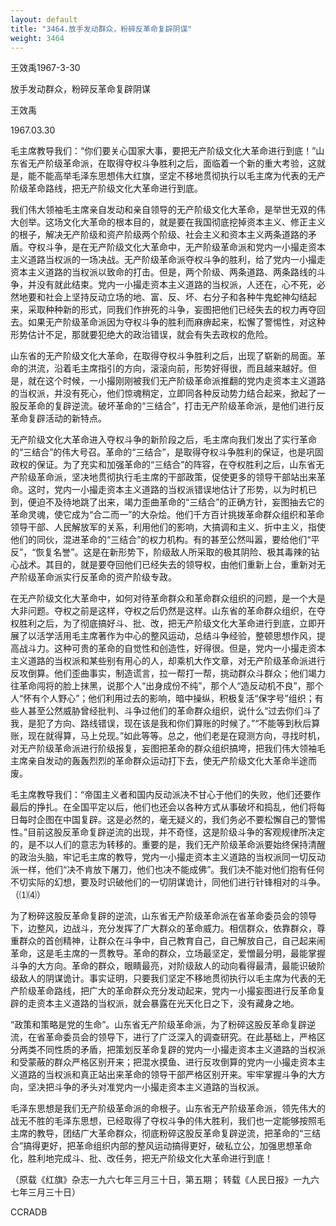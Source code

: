 ```yaml
---
layout: default
title: "3464.放手发动群众，粉碎反革命复辟阴谋"
weight: 3464
---
```


王效禹1967-3-30

放手发动群众，粉碎反革命复辟阴谋

王效禹

1967.03.30

毛主席教导我们：“你们要关心国家大事，要把无产阶级文化大革命进行到底！”山东省无产阶级革命派，在取得夺权斗争胜利之后，面临着一个新的重大考验，这就是，能不能高举毛泽东思想伟大红旗，坚定不移地贯彻执行以毛主席为代表的无产阶级革命路线，把无产阶级文化大革命进行到底。

我们伟大领袖毛主席亲自发动和亲自领导的无产阶级文化大革命，是举世无双的伟大创举。这场文化大革命的根本目的，就是要在我国彻底挖掉资本主义、修正主义的根子，解决无产阶级和资产阶级两个阶级、社会主义和资本主义两条道路的矛盾。夺权斗争，是在无产阶级文化大革命中，无产阶级革命派和党内一小撮走资本主义道路当权派的一场决战。无产阶级革命派夺权斗争的胜利，给了党内一小撮走资本主义道路的当权派以致命的打击。但是，两个阶级、两条道路、两条路线的斗争，并没有就此结束。党内一小撮走资本主义道路的当权派，人还在，心不死，必然地要和社会上坚持反动立场的地、富、反、坏、右分子和各种牛鬼蛇神勾结起来，采取种种新的形式，同我们作拚死的斗争，妄图把他们已经失去的权力再夺回去。如果无产阶级革命派因为夺权斗争的胜利而麻痹起来，松懈了警惕性，对这种形势估计不足，那就要犯绝大的政治错误，就会有失去政权的危险。

山东省的无产阶级文化大革命，在取得夺权斗争胜利之后，出现了崭新的局面。革命的洪流，沿着毛主席指引的方向，滚滚向前，形势好得很，而且越来越好。但是，就在这个时候，一小撮刚刚被我们无产阶级革命派推翻的党内走资本主义道路的当权派，并没有死心，他们惊魂稍定，立即同各种反动势力结合起来，掀起了一股反革命的复辟逆流。破坏革命的“三结合”，打击无产阶级革命派，是他们进行反革命复辟活动的新特点。

无产阶级文化大革命进入夺权斗争的新阶段之后，毛主席向我们发出了实行革命的“三结合”的伟大号召。革命的“三结合”，是取得夺权斗争胜利的保证，也是巩固政权的保证。为了充实和加强革命的“三结合”的阵容，在夺权胜利之后，山东省无产阶级革命派，坚决地贯彻执行毛主席的干部政策，促使更多的领导干部站出来革命。这时，党内一小撮走资本主义道路的当权派错误地估计了形势，以为时机已到，便迫不及待地跳了出来，竭力歪曲革命的“三结合”的正确方针，妄图抽去它的革命灵魂，使它成为“合二而一”的大杂烩。他们千方百计挑拨革命群众组织和革命领导干部、人民解放军的关系，利用他们的影响，大搞调和主义、折中主义，指使他们的同伙，混进革命的“三结合”的权力机构。有的甚至公然叫嚣，要给他们“平反”，“恢复名誉”。这是在新形势下，阶级敌人所采取的极其阴险、极其毒辣的钻心战术。其目的，就是要夺回他们已经失去的领导权，由他们重新上台，重新对无产阶级革命派实行反革命的资产阶级专政。

在无产阶级文化大革命中，如何对待革命群众和革命群众组织的问题，是一个大是大非问题。夺权之前是这样，夺权之后仍然是这样。山东省的革命群众组织，在夺权胜利之后，为了彻底搞好斗、批、改，把无产阶级文化大革命进行到底，立即开展了以活学活用毛主席著作为中心的整风运动，总结斗争经验，整顿思想作风，提高战斗力。这种可贵的革命的自觉性和创造性，好得很。但是，党内一小撮走资本主义道路的当权派和某些别有用心的人，却乘机大作文章，对无产阶级革命派进行反攻倒算。他们歪曲事实，制造谎言，拉一帮打一帮，挑动群众斗群众；他们竭力往革命闯将的脸上抹黑，说那个人“出身成份不纯”，那个人“造反动机不良”，那个人“怀有个人野心”；他们利用过去的影响，暗中操纵，积极复活“保字号”组织；有些人甚至公然威胁曾经批判、斗争过他们的革命群众组织，说什么“过去你们斗了我，是犯了方向、路线错误，现在该是我和你们算账的时候了。”“不能等到秋后算账，现在就得算，马上兑现。”如此等等。总之，他们老是在窥测方向，寻找时机，对无产阶级革命派进行阶级报复，妄图把革命的群众组织搞垮，把我们伟大领袖毛主席亲自发动的轰轰烈烈的革命群众运动打下去，使无产阶级文化大革命半途而废。

毛主席教导我们：“帝国主义者和国内反动派决不甘心于他们的失败，他们还要作最后的挣扎。在全国平定以后，他们也还会以各种方式从事破坏和捣乱，他们将每日每时企图在中国复辟。这是必然的，毫无疑义的，我们务必不要松懈自己的警惕性。”目前这股反革命复辟逆流的出现，并不奇怪，这是阶级斗争的客观规律所决定的，是不以人们的意志为转移的。重要的是，我们无产阶级革命派要始终保持清醒的政治头脑，牢记毛主席的教导，党内一小撮走资本主义道路的当权派同一切反动派一样，他们“决不肯放下屠刀，他们也决不能成佛”。我们决不能对他们抱有任何不切实际的幻想，要及时识破他们的一切阴谋诡计，同他们进行针锋相对的斗争。（⑴⑷）

为了粉碎这股反革命复辟的逆流，山东省无产阶级革命派在省革命委员会的领导下，边整风，边战斗，充分发挥了广大群众的革命威力。相信群众，依靠群众，尊重群众的首创精神，让群众在斗争中，自己教育自己，自己解放自己，自己起来闹革命，这是毛主席的一贯教导。革命的群众，立场最坚定，爱憎最分明，最能掌握斗争的大方向。革命的群众，眼睛最亮，对阶级敌人的动向看得最清，最能识破阶级敌人的阴谋诡计。事实证明，只要我们坚定不移地贯彻执行以毛主席为代表的无产阶级革命路线，把广大的革命群众充分发动起来，党内一小撮妄图进行反革命复辟的走资本主义道路的当权派，就会暴露在光天化日之下，没有藏身之地。

“政策和策略是党的生命”。山东省无产阶级革命派，为了粉碎这股反革命复辟逆流，在省革命委员会的领导下，进行了广泛深入的调查研究。在此基础上，严格区分两类不同性质的矛盾，把策划反革命复辟的党内一小撮走资本主义道路的当权派和受蒙蔽的群众严格区别开来；把混水摸鱼、进行反攻倒算的党内一小撮走资本主义道路的当权派和真正站出来革命的领导干部严格区别开来。牢牢掌握斗争的大方向，坚决把斗争的矛头对准党内一小撮走资本主义道路的当权派。

毛泽东思想是我们无产阶级革命派的命根子。山东省无产阶级革命派，领先伟大的战无不胜的毛泽东思想，已经取得了夺权斗争的伟大胜利，我们也一定能够按照毛主席的教导，团结广大革命群众，彻底粉碎这股反革命复辟逆流，把革命的“三结合”搞得更好，把革命组织内部的整风运动搞得更好，破私立公，加强思想革命化，胜利地完成斗、批、改任务，把无产阶级文化大革命进行到底！

（原载《红旗》杂志一九六七年三月三十日，第五期； 转载《人民日报》一九六七年三月三十日）

CCRADB

